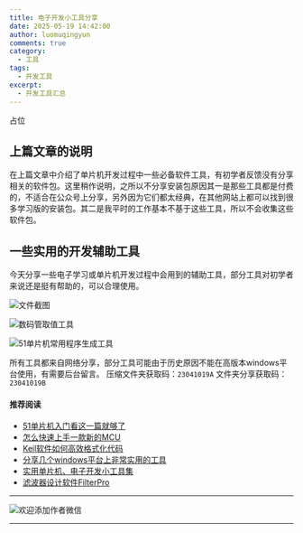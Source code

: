 ```yaml
---
title: 电子开发小工具分享
date: 2025-05-19 14:42:00
author: luomuqingyun
comments: true
category:
  - 工具
tags:
  - 开发工具
excerpt:
  - 开发工具汇总
---
```

占位
## 上篇文章的说明
在上篇文章中介绍了单片机开发过程中一些必备软件工具，有初学者反馈没有分享相关的软件包。这里稍作说明，之所以不分享安装包原因其一是那些工具都是付费的，不适合在公众号上分享，另外因为它们都太经典，在其他网站上都可以找到很多学习版的安装包。其二是我平时的工作基本不基于这些工具，所以不会收集这些软件包。

## 一些实用的开发辅助工具
今天分享一些电子学习或单片机开发过程中会用到的辅助工具，部分工具对初学者来说还是挺有帮助的，可以合理使用。

![文件截图](https://files.mdnice.com/user/38598/1cceaa6e-d86b-4878-b47b-430171c199f2.png)

![数码管取值工具](https://files.mdnice.com/user/38598/ff8e191c-bee1-4e1a-9fd3-91db366c0176.png)

![51单片机常用程序生成工具](https://files.mdnice.com/user/38598/b9d9cc0c-55e5-4099-8a32-cff08fa6187e.png)

所有工具都来自网络分享，部分工具可能由于历史原因不能在高版本windows平台使用，有需要后台留言。
压缩文件夹获取码：`23041019A`
文件夹分享获取码：`23041019B`

#### 推荐阅读
- [51单片机入门看这一篇就够了](https://mp.weixin.qq.com/s?__biz=MzI1OTQ4MTg4Ng==&mid=2247485523&idx=1&sn=b7fcd1b86e2467d6f03b1a520c39bb06&chksm=ea790022dd0e893452c4994fa16d63111b16d9878c303712f695b58b7af360b7b18c1ed4b201&token=1711068967&lang=zh_CN#rd)
- [怎么快速上手一款新的MCU](https://mp.weixin.qq.com/s?__biz=MzI1OTQ4MTg4Ng==&mid=2247485581&idx=1&sn=b36e6536717774f7931c7aa93d5b237a&chksm=ea7900fcdd0e89ea0db13737720edc996fcb3fdbab3e43b4a92316240ac66d4b5a8bf9a07e78&token=466212876&lang=zh_CN#rd)
- [Keil软件如何高效格式化代码](https://mp.weixin.qq.com/s?__biz=MzI1OTQ4MTg4Ng==&mid=2247485572&idx=1&sn=17cefa35d9d660083d419a7e9b6db6f7&chksm=ea7900f5dd0e89e35b65ba26354cc69ad24f686d8e18abd34e0932567a9345e8c9ed653eee6b&token=1711068967&lang=zh_CN#rd)
- [分享几个windows平台上非常实用的工具](https://mp.weixin.qq.com/s?__biz=MzI1OTQ4MTg4Ng==&mid=2247485420&idx=2&sn=728ca4abbadf7caf51c392e7d7045cbe&chksm=ea790f9ddd0e868b9fa162c80db1876199845f387bbe851c8d38a4e8412329ae635916c13cfb&token=1711068967&lang=zh_CN#rd)
- [实用单片机、电子开发小工具集](https://mp.weixin.qq.com/s?__biz=MzI1OTQ4MTg4Ng==&mid=2247485606&idx=1&sn=2b433faa2e436fc762dc538c9cf3fe14&chksm=ea7900d7dd0e89c169f8948ff3d423016c8f51f1c914eb7b0d20cba8145b9ffa54815915d67b&token=1580674001&lang=zh_CN#rd)
- [滤波器设计软件FilterPro](https://mp.weixin.qq.com/s?__biz=MzI1OTQ4MTg4Ng==&mid=2247484080&idx=1&sn=72ceac0e9c7a2601201431ca847c82f9&chksm=ea790ac1dd0e83d7630ec80d2e28acc9b99d88812d9bff7aa6b957a2352b2231d2bbf27e6d65&token=1854026269&lang=zh_CN#rd)
----
![欢迎添加作者微信](https://files.mdnice.com/user/38598/37e7b97e-a5c7-44d1-9e48-bbe22ab3141d.jpg)

----